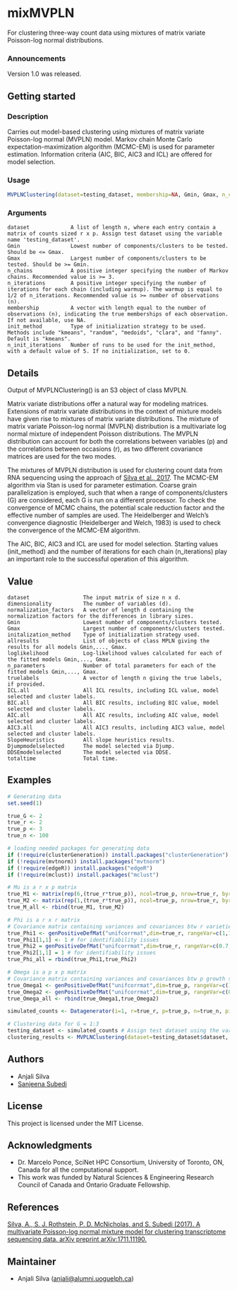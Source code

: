 # mixMVPLN

For clustering three-way count data using mixtures of matrix variate Poisson-log normal distributions.

### Announcements

Version 1.0 was released. 

## Getting started

### Description

Carries out model-based clustering using mixtures of matrix variate Poisson-log normal (MVPLN) model. Markov chain Monte Carlo expectation-maximization algorithm (MCMC-EM) is used for parameter estimation. Information criteria (AIC, BIC, AIC3 and ICL) are offered for model selection. 

### Usage

```R
MVPLNClustering(dataset=testing_dataset, membership=NA, Gmin, Gmax, n_chains=3, n_iterations=NA, init_method="kmeans", n_init_iterations=5)

```
### Arguments

```
dataset             A list of length n, where each entry contain a matrix of counts sized r x p. Assign test dataset using the variable name 'testing_dataset'.
Gmin                Lowest number of components/clusters to be tested. Should be <= Gmax. 
Gmax                Largest number of components/clusters to be tested. Should be >= Gmin. 
n_chains            A positive integer specifying the number of Markov chains. Recommended value is >= 3.  
n_iterations        A positive integer specifying the number of iterations for each chain (including warmup). The warmup is equal to 1/2 of n_iterations. Recommended value is >= number of observations (n).
membership          A vector with length equal to the number of observations (n), indicating the true memberships of each observation. If not available, use NA. 
init_method         Type of initialization strategy to be used. Methods include "kmeans", "random", "medoids", "clara", and "fanny". Default is "kmeans". 
n_init_iterations   Number of runs to be used for the init_method, with a default value of 5. If no initialization, set to 0. 
```

## Details

Output of MVPLNClustering() is an S3 object of class MVPLN. 

Matrix variate distributions offer a natural way for modeling matrices. Extensions of matrix variate distributions in the context of mixture models have given rise to mixtures of matrix variate distributions. The mixture of matrix variate Poisson-log normal (MVPLN) distribution is a multivariate log normal mixture of independent Poisson distributions. The MVPLN distribution can account for both the correlations between variables (p) and the correlations between occasions (r), as two different covariance matrices are used for the two modes. 

The mixtures of MVPLN distribution is used for clustering count data from RNA sequencing using the approach of [Silva et al., 2017](https://arxiv.org/abs/1711.11190v1). The MCMC-EM algorithm via Stan is used for parameter estimation. Coarse grain parallelization is employed, such that when a range of components/clusters (G) are considered, each G is run on a different processor. To check the convergence of MCMC chains, the potential scale reduction factor and the effective number of samples are used. The Heidelberger and Welch’s convergence diagnostic (Heidelberger and Welch, 1983) is used to check the convergence of the MCMC-EM algorithm. 

The AIC, BIC, AIC3 and ICL are used for model selection. Starting values (init_method) and the number of iterations for each chain (n_iterations) play an important role to the successful operation of this algorithm.


## Value

```
dataset                 The input matrix of size n x d.
dimensionality          The number of variables (d). 
normalization_factors   A vector of length d containing the normalization factors for the differences in library sizes.
Gmin                    Lowest number of components/clusters tested.
Gmax                    Largest number of components/clusters tested.
initalization_method    Type of initialization strategy used.
allresults              List of objects of class MPLN giving the results for all models Gmin,..., Gmax.
loglikelihood           Log-likelihood values calculated for each of the fitted models Gmin,..., Gmax.
n_parameters            Number of total parameters for each of the fitted models Gmin,..., Gmax.
truelabels              A vector of length n giving the true labels, if provided. 
ICL.all                 All ICL results, including ICL value, model selected and cluster labels. 
BIC.all                 All BIC results, including BIC value, model selected and cluster labels. 
AIC.all                 All AIC results, including AIC value, model selected and cluster labels. 
AIC3.all                All AIC3 results, including AIC3 value, model selected and cluster labels. 
SlopeHeuristics         All slope heuristics results. 
Djumpmodelselected      The model selected via Djump. 
DDSEmodelselected       The model selected via DDSE.
totaltime               Total time. 
```

## Examples

```R
# Generating data
set.seed(1)

true_G <- 2
true_r <- 2 
true_p <- 3 
true_n <- 100 

# loading needed packages for generating data
if (!require(clusterGeneration)) install.packages("clusterGeneration") 
if (!require(mvtnorm)) install.packages("mvtnorm") 
if (!require(edgeR)) install.packages("edgeR") 
if (!require(mclust)) install.packages("mclust") 

# Mu is a r x p matrix
true_M1 <- matrix(rep(6,(true_r*true_p)), ncol=true_p, nrow=true_r, byrow=TRUE)
true_M2 <- matrix(rep(1,(true_r*true_p)), ncol=true_p, nrow=true_r, byrow=TRUE)
true_M_all <- rbind(true_M1, true_M2)

# Phi is a r x r matrix
# Covariance matrix containing variances and covariances btw r varieties
true_Phi1 <- genPositiveDefMat("unifcorrmat",dim=true_r, rangeVar=c(1,1.7))$Sigma
true_Phi1[1,1] <- 1 # for identifiability issues
true_Phi2 = genPositiveDefMat("unifcorrmat",dim=true_r, rangeVar=c(0.7,0.7))$Sigma
true_Phi2[1,1] = 1 # for identifiability issues
true_Phi_all = rbind(true_Phi1,true_Phi2)

# Omega is a p x p matrix 
# Covariance matrix containing variances and covariances btw p growth stages
true_Omega1 <- genPositiveDefMat("unifcorrmat",dim=true_p, rangeVar=c(1,1.7))$Sigma
true_Omega2 <- genPositiveDefMat("unifcorrmat",dim=true_p, rangeVar=c(0.7,0.7))$Sigma
true_Omega_all <- rbind(true_Omega1,true_Omega2)

simulated_counts <- Datagenerator(i=1, r=true_r, p=true_p, n=true_n, pi_g=c(0.79,0.21), mu=true_M_all, phi=true_Phi_all, omega=true_Omega_all)

# Clustering data for G = 1:3
testing_dataset <- simulated_counts # Assign test dataset using the variable name 'testing_dataset'
clustering_results <- MVPLNClustering(dataset=testing_dataset$dataset, membership=simulated_counts$truemembership, Gmin=1, Gmax=3, n_chains=3, n_iterations=300, init_method="kmeans", n_init_iterations=5)

```

## Authors

* Anjali Silva 
* [Sanjeena Subedi](https://sanjeenadang.wordpress.com/)

## License

This project is licensed under the MIT License.

## Acknowledgments

* Dr. Marcelo Ponce, SciNet HPC Consortium, University of Toronto, ON, Canada for all the computational support. 
* This work was funded by Natural Sciences & Engineering Research Council of Canada and Ontario Graduate Fellowship.

## References

[Silva, A., S. J. Rothstein, P. D. McNicholas, and S. Subedi (2017). A multivariate Poisson-log normal mixture model for clustering transcriptome sequencing data. arXiv preprint arXiv:1711.11190.](https://arxiv.org/abs/1711.11190v1)

## Maintainer

* Anjali Silva (anjali@alumni.uoguelph.ca)


